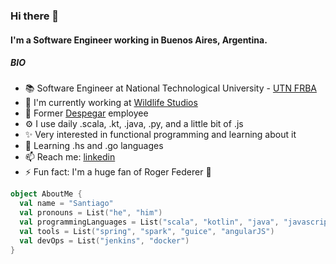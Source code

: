 <!--
**santucho/santucho** is a ✨ _special_ ✨ repository because its `README.md` (this file) appears on your GitHub profile.

Here are some ideas to get you started:

- 🔭 I’m currently working on ...
- 🌱 I’m currently learning ...
- 👯 I’m looking to collaborate on ...
- 🤔 I’m looking for help with ...
- 💬 Ask me about ...
- 📫 How to reach me: ...
- 😄 Pronouns: ...
- ⚡ Fun fact: ...
- ➕ For more icons... https://gist.github.com/rxaviers/7360908
-->


### Hi there 👋

#### I'm a Software Engineer working in Buenos Aires, Argentina.

##### BIO
- 📚 Software Engineer at National Technological University - [UTN FRBA](https://en.wikipedia.org/wiki/National_Technological_University)
- 🏢 I'm currently working at [Wildlife Studios](https://wildlifestudios.com/)
- 🏢 Former [Despegar](https://www.despegar.com) employee
- ⚙️ I use daily .scala, .kt, .java, .py, and a little bit of .js
- ✨ Very interested in functional programming and learning about it
- 🌱 Learning .hs and .go languages
- 📫 Reach me: [linkedin](https://www.linkedin.com/in/santiago-franco-goyeneche-80b69b131/)
- ⚡️ Fun fact: I'm a huge fan of Roger Federer 🎾



```scala
object AboutMe {
  val name = "Santiago"
  val pronouns = List("he", "him")
  val programmingLanguages = List("scala", "kotlin", "java", "javascript", "python")
  val tools = List("spring", "spark", "guice", "angularJS")
  val devOps = List("jenkins", "docker")
}
```
